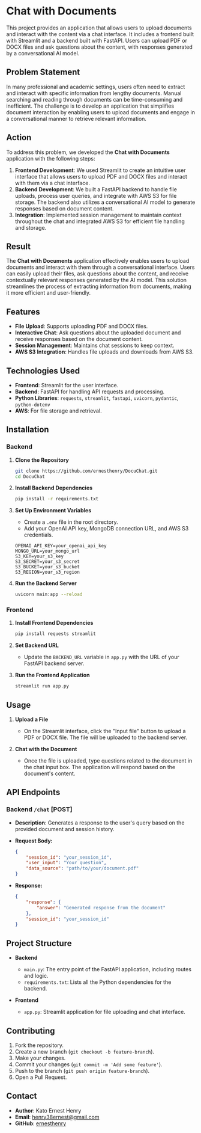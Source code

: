 # Chat with Documents

This project provides an application that allows users to upload documents and interact with the content via a chat interface. It includes a frontend built with Streamlit and a backend built with FastAPI. Users can upload PDF or DOCX files and ask questions about the content, with responses generated by a conversational AI model.

## Problem Statement

In many professional and academic settings, users often need to extract and interact with specific information from lengthy documents. Manual searching and reading through documents can be time-consuming and inefficient. The challenge is to develop an application that simplifies document interaction by enabling users to upload documents and engage in a conversational manner to retrieve relevant information.

## Action

To address this problem, we developed the **Chat with Documents** application with the following steps:

1. **Frontend Development**: We used Streamlit to create an intuitive user interface that allows users to upload PDF and DOCX files and interact with them via a chat interface.
2. **Backend Development**: We built a FastAPI backend to handle file uploads, process user queries, and integrate with AWS S3 for file storage. The backend also utilizes a conversational AI model to generate responses based on document content.
3. **Integration**: Implemented session management to maintain context throughout the chat and integrated AWS S3 for efficient file handling and storage.

## Result

The **Chat with Documents** application effectively enables users to upload documents and interact with them through a conversational interface. Users can easily upload their files, ask questions about the content, and receive contextually relevant responses generated by the AI model. This solution streamlines the process of extracting information from documents, making it more efficient and user-friendly.

## Features

- **File Upload**: Supports uploading PDF and DOCX files.
- **Interactive Chat**: Ask questions about the uploaded document and receive responses based on the document content.
- **Session Management**: Maintains chat sessions to keep context.
- **AWS S3 Integration**: Handles file uploads and downloads from AWS S3.

## Technologies Used

- **Frontend**: Streamlit for the user interface.
- **Backend**: FastAPI for handling API requests and processing.
- **Python Libraries**: `requests`, `streamlit`, `fastapi`, `uvicorn`, `pydantic`, `python-dotenv`
- **AWS**: For file storage and retrieval.

## Installation

### Backend

1. **Clone the Repository**

    ```bash
    git clone https://github.com/ernesthenry/DocuChat.git
    cd DocuChat
    ```

2. **Install Backend Dependencies**

    ```bash
    pip install -r requirements.txt
    ```

3. **Set Up Environment Variables**

    - Create a `.env` file in the root directory.
    - Add your OpenAI API key, MongoDB connection URL, and AWS S3 credentials.

    ```env
    OPENAI_API_KEY=your_openai_api_key
    MONGO_URL=your_mongo_url
    S3_KEY=your_s3_key
    S3_SECRET=your_s3_secret
    S3_BUCKET=your_s3_bucket
    S3_REGION=your_s3_region
    ```

4. **Run the Backend Server**

    ```bash
    uvicorn main:app --reload
    ```

### Frontend

1. **Install Frontend Dependencies**

    ```bash
    pip install requests streamlit
    ```

2. **Set Backend URL**

    - Update the `BACKEND_URL` variable in `app.py` with the URL of your FastAPI backend server.

3. **Run the Frontend Application**

    ```bash
    streamlit run app.py
    ```

## Usage

1. **Upload a File**

    - On the Streamlit interface, click the "Input file" button to upload a PDF or DOCX file. The file will be uploaded to the backend server.

2. **Chat with the Document**

    - Once the file is uploaded, type questions related to the document in the chat input box. The application will respond based on the document's content.

## API Endpoints

### Backend `/chat` [POST]

- **Description**: Generates a response to the user's query based on the provided document and session history.
- **Request Body:**

    ```json
    {
        "session_id": "your_session_id",
        "user_input": "Your question",
        "data_source": "path/to/your/document.pdf"
    }
    ```

- **Response:**

    ```json
    {
        "response": {
            "answer": "Generated response from the document"
        },
        "session_id": "your_session_id"
    }
    ```

## Project Structure

- **Backend**
  - `main.py`: The entry point of the FastAPI application, including routes and logic.
  - `requirements.txt`: Lists all the Python dependencies for the backend.

- **Frontend**
  - `app.py`: Streamlit application for file uploading and chat interface.

## Contributing

1. Fork the repository.
2. Create a new branch (`git checkout -b feature-branch`).
3. Make your changes.
4. Commit your changes (`git commit -m 'Add some feature'`).
5. Push to the branch (`git push origin feature-branch`).
6. Open a Pull Request.

## Contact

- **Author**: Kato Ernest Henry
- **Email**: henry38ernest@gmail.com
- **GitHub**: [ernesthenry](https://github.com/ernesthenry)
